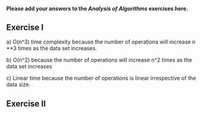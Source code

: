 #### Please add your answers to the ***Analysis of  Algorithms*** exercises here.

## Exercise I

a) O(n^3) time complexity because the number of operations will increase n **3 times as the data set increases.


b) O(n^2) because the number of operations will increase n^2 times as the data set increases


c) Linear time because the number of operations is linear irrespective of the data size.

## Exercise II

<!-- create a function that takes the number of story buildin -->
<!-- device a means to get eggs that were dropped and not broken -->
<!-- get the maximum height they the eggs that were not broken where dropped from (loop) -->
<!-- that height is f -->
<!-- the time complexity of my algorithm would be O(logn) because I'm using divide and conquer approach -->


